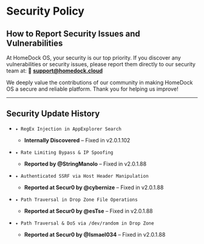 # Security Policy

## How to Report Security Issues and Vulnerabilities

At HomeDock OS, your security is our top priority. If you discover any vulnerabilities or security issues, please report them directly to our security team at:
📧 **support@homedock.cloud**

We deeply value the contributions of our community in making HomeDock OS a secure and reliable platform. Thank you for helping us improve!

---

## Security Update History

- `✦ RegEx Injection in AppExplorer Search`

  - **Internally Discovered** – Fixed in v2.0.1.102

- `✦ Rate Limiting Bypass & IP Spoofing`

  - **Reported by @StringManolo** – Fixed in v2.0.1.88

- `✦ Authenticated SSRF via Host Header Manipulation`

  - **Reported at Secur0 by @cybernize** – Fixed in v2.0.1.88

- `✦ Path Traversal in Drop Zone File Operations`

  - **Reported at Secur0 by @esTse** – Fixed in v2.0.1.88

- `✦ Path Traversal & DoS via /dev/random in Drop Zone`

  - **Reported at Secur0 by @Ismael034** – Fixed in v2.0.1.88
